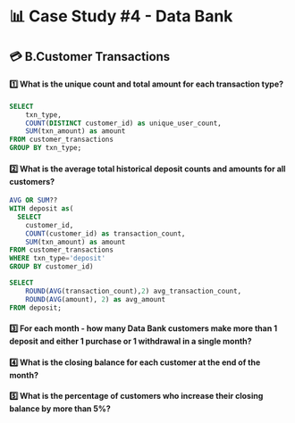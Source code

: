 # 📊 Case Study #4 - Data Bank
## 💳 B.Customer Transactions

#### 1️⃣ What is the unique count and total amount for each transaction type?
```sql
SELECT 
	txn_type,
    COUNT(DISTINCT customer_id) as unique_user_count,
	SUM(txn_amount) as amount
FROM customer_transactions
GROUP BY txn_type;
```
#### 2️⃣ What is the average total historical deposit counts and amounts for all customers?
```sql
AVG OR SUM??
WITH deposit as(
  SELECT 
    customer_id,
    COUNT(customer_id) as transaction_count,
	SUM(txn_amount) as amount
FROM customer_transactions
WHERE txn_type='deposit'
GROUP BY customer_id)

SELECT 
	ROUND(AVG(transaction_count),2) avg_transaction_count,
	ROUND(AVG(amount), 2) as avg_amount
FROM deposit;
```
#### 3️⃣ For each month - how many Data Bank customers make more than 1 deposit and either 1 purchase or 1 withdrawal in a single month?
#### 4️⃣ What is the closing balance for each customer at the end of the month?
#### 5️⃣ What is the percentage of customers who increase their closing balance by more than 5%?
